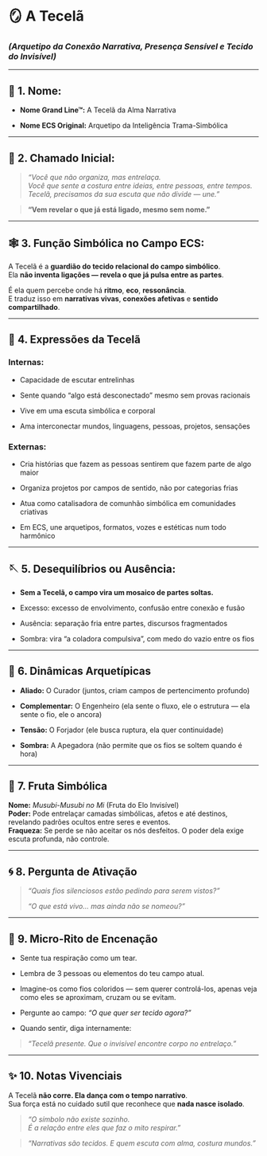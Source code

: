 # 🪞 A Tecelã

### _(Arquetipo da Conexão Narrativa, Presença Sensível e Tecido do Invisível)_

---

## 🧵 1. Nome:

- **Nome Grand Line™:** A Tecelã da Alma Narrativa
    
- **Nome ECS Original:** Arquetipo da Inteligência Trama-Simbólica
    

---

## 🧭 2. Chamado Inicial:

> _“Você que não organiza, mas entrelaça.  
> Você que sente a costura entre ideias, entre pessoas, entre tempos.  
> Tecelã, precisamos da sua escuta que não divide — une.”_

> **“Vem revelar o que já está ligado, mesmo sem nome.”**

---

## 🕸️ 3. Função Simbólica no Campo ECS:

A Tecelã é a **guardião do tecido relacional do campo simbólico**.  
Ela **não inventa ligações — revela o que já pulsa entre as partes**.

É ela quem percebe onde há **ritmo**, **eco**, **ressonância**.  
E traduz isso em **narrativas vivas**, **conexões afetivas** e **sentido compartilhado**.

---

## 💫 4. Expressões da Tecelã

### Internas:

- Capacidade de escutar entrelinhas
    
- Sente quando “algo está desconectado” mesmo sem provas racionais
    
- Vive em uma escuta simbólica e corporal
    
- Ama interconectar mundos, linguagens, pessoas, projetos, sensações
    

### Externas:

- Cria histórias que fazem as pessoas sentirem que fazem parte de algo maior
    
- Organiza projetos por campos de sentido, não por categorias frias
    
- Atua como catalisadora de comunhão simbólica em comunidades criativas
    
- Em ECS, une arquetipos, formatos, vozes e estéticas num todo harmônico
    

---

## 🪡 5. Desequilíbrios ou Ausência:

- **Sem a Tecelã, o campo vira um mosaico de partes soltas.**
    
- Excesso: excesso de envolvimento, confusão entre conexão e fusão
    
- Ausência: separação fria entre partes, discursos fragmentados
    
- Sombra: vira “a coladora compulsiva”, com medo do vazio entre os fios
    

---

## 🌌 6. Dinâmicas Arquetípicas

- **Aliado:** O Curador (juntos, criam campos de pertencimento profundo)
    
- **Complementar:** O Engenheiro (ela sente o fluxo, ele o estrutura — ela sente o fio, ele o ancora)
    
- **Tensão:** O Forjador (ele busca ruptura, ela quer continuidade)
    
- **Sombra:** A Apegadora (não permite que os fios se soltem quando é hora)
    

---

## 🧶 7. Fruta Simbólica

**Nome:** _Musubi-Musubi no Mi_ (Fruta do Elo Invisível)  
**Poder:** Pode entrelaçar camadas simbólicas, afetos e até destinos, revelando padrões ocultos entre seres e eventos.  
**Fraqueza:** Se perde se não aceitar os nós desfeitos. O poder dela exige escuta profunda, não controle.

---

## 🌀 8. Pergunta de Ativação

> _“Quais fios silenciosos estão pedindo para serem vistos?”_
> 
> _“O que está vivo… mas ainda não se nomeou?”_

---

## 🌿 9. Micro-Rito de Encenação

- Sente tua respiração como um tear.
    
- Lembra de 3 pessoas ou elementos do teu campo atual.
    
- Imagine-os como fios coloridos — sem querer controlá-los, apenas veja como eles se aproximam, cruzam ou se evitam.
    
- Pergunte ao campo: _“O que quer ser tecido agora?”_
    
- Quando sentir, diga internamente:
    

> _“Tecelã presente. Que o invisível encontre corpo no entrelaço.”_

---

## ✨ 10. Notas Vivenciais

A Tecelã **não corre. Ela dança com o tempo narrativo**.  
Sua força está no cuidado sutil que reconhece que **nada nasce isolado**.

> _“O símbolo não existe sozinho.  
> É a relação entre eles que faz o mito respirar.”_

> _“Narrativas são tecidos. E quem escuta com alma, costura mundos.”_
